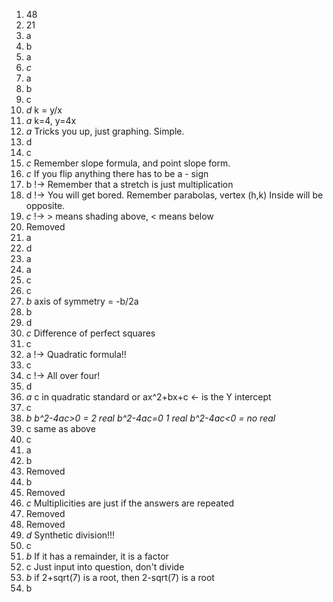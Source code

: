 1. 48
2. 21
3. a
4. b
5. a
6. *c*
7. a
8. b
9. c
10. *d*    k = y/x
11. *a*    k=4, y=4x
12. *a*    Tricks you up, just graphing. Simple.
13. d
14. c
15. *c*   Remember slope formula, and point slope form.
16. *c*   If you flip anything there has to be a - sign
17. b  !-> Remember that a stretch is just multiplication
18. d  !-> You will get bored. Remember parabolas, vertex (h,k) Inside will be opposite.
19. *c*  !-> > means shading above, < means below
20. Removed
21. a
22. d
23. a
24. a
25. c
26. c
27. *b*    axis of symmetry = -b/2a
28. b
29. d
30. *c*    Difference of perfect squares
31. c
32. a  !-> Quadratic formula!!
33. c
34. c !-> All over four!
35. d
36. *a* c in quadratic standard or ax^2+bx+c <- is the Y intercept
37. c
38. *b*   _b^2-4ac>0 = 2 real b^2-4ac=0 1 real b^2-4ac<0 = no real_
39. c same as above
40. c
41. a
42. b
43. Removed
44. b
45. Removed
46. *c*   Multiplicities are just if the answers are repeated
47. Removed
48. Removed
49. *d*  Synthetic division!!!
50. c
51. *b* If it has a remainder, it is a factor
52. c Just input into question, don't divide
53. *b* if 2+sqrt(7) is a root, then 2-sqrt(7) is a root
54. b